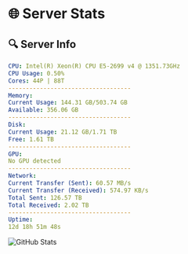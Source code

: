 # 🌐 Server Stats
## 🔍 Server Info
```yaml
CPU: Intel(R) Xeon(R) CPU E5-2699 v4 @ 1351.73GHz
CPU Usage: 0.50%
Cores: 44P | 88T
-----------------------------------
Memory:
Current Usage: 144.31 GB/503.74 GB
Available: 356.06 GB
-----------------------------------
Disk:
Current Usage: 21.12 GB/1.71 TB
Free: 1.61 TB
-----------------------------------
GPU:
No GPU detected
-----------------------------------
Network:
Current Transfer (Sent): 60.57 MB/s
Current Transfer (Received): 574.97 KB/s
Total Sent: 126.57 TB
Total Received: 2.02 TB
-----------------------------------
Uptime:
12d 18h 51m 48s
```
![GitHub Stats](https://img.shields.io/badge/Updated-2025-02-20_17:35:06-blue)